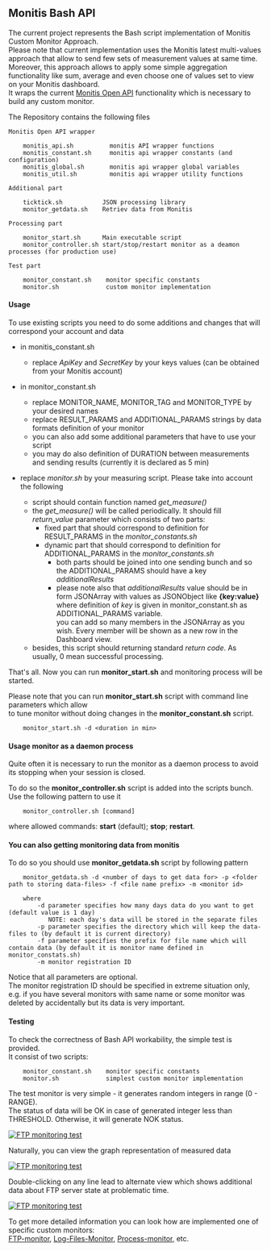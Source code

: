 ## Monitis Bash API

The current project represents the Bash script implementation of Monitis Custom Monitor Approach.  
Please note that current implementation uses the Monitis latest multi-values approach that allow to send few sets of measurement values at same time.  
Moreover, this approach allows to apply some simple aggregation functionality like sum, average and even choose one of values set to view on your Monitis dashboard.  
It wraps the current [Monitis Open API](http://new.monitis.com/api/api.html) functionality which is necessary to build any custom monitor.  

The Repository contains the following files  

    Monitis Open API wrapper  

        monitis_api.sh          monitis API wrapper functions  
        monitis_constant.sh     monitis api wrapper constants (and configuration)  
        monitis_global.sh       monitis api wrapper global variables  
        monitis_util.sh         monitis api wrapper utility functions  

    Additional part  

        ticktick.sh           JSON processing library
        monitor_getdata.sh    Retriev data from Monitis

    Processing part  

        monitor_start.sh      Main executable script
        monitor_controller.sh start/stop/restart monitor as a deamon processes (for production use)

    Test part  

        monitor_constant.sh    monitor specific constants
        monitor.sh             custom monitor implementation

#### Usage 
To use existing scripts you need to do some additions and changes that will correspond your account and data

  - in monitis_constant.sh  
      - replace _ApiKey_ and _SecretKey_ by your keys values (can be obtained from your Monitis account)  
        
  - in monitor_constant.sh  
      - replace MONITOR_NAME, MONITOR_TAG and MONITOR_TYPE by your desired names  
      - replace RESULT_PARAMS and ADDITIONAL_PARAMS strings by data formats definition of your monitor  
      - you can also add some additional parameters that have to use your script  
      - you may do also definition of DURATION between measurements and sending results (currently it is declared as 5 min)
        
  - replace _monitor.sh_ by your measuring script. Please take into account the following  
      - script should contain function named _get_measure()_
      - the _get_measure()_ will be called periodically. It should fill _return_value_ parameter which consists of two parts:
          - fixed part that should correspond to definition for  RESULT_PARAMS in the _monitor_constants.sh_ 
          - dynamic part that should correspond to definition for ADDITIONAL_PARAMS in the _monitor_constants.sh_ 
              - both parts should be joined into one sending bunch and so the ADDITIONAL_PARAMS should have a key _additionalResults_
              - please note also that _additionalResults_ value should be in form JSONArray with values as JSONObject like __{key:value}__  
          where definition of _key_ is given in monitor_constant.sh as ADDITIONAL_PARAMS variable.  
          you can add so many members in the JSONArray as you wish. Every member will be shown as a new row in the Dashboard view.
       - besides, this script should returning standard _return code_. As usually, 0 mean successful processing.


That's all. Now you can run __monitor_start.sh__ and monitoring process will be started.  

Please note that you can run __monitor_start.sh__ script with command line parameters which allow  
to tune monitor without doing changes in the __monitor_constant.sh__ script.  

        monitor_start.sh -d <duration in min>

#### Usage monitor as a daemon process
Quite often it is necessary to run the monitor as a daemon process to avoid its stopping when your session is closed.  

To do so the __monitor_controller.sh__ script is added into the scripts bunch.  
Use the following pattern to use it  

        monitor_controller.sh [command]

where allowed commands: __start__ (default); __stop__; __restart__.

#### You can also getting monitoring data from monitis 
To do so you should use __monitor_getdata.sh__ script by following pattern  

        monitor_getdata.sh -d <number of days to get data for> -p <folder path to storing data-files> -f <file name prefix> -m <monitor id> 

        where
            -d parameter specifies how many days data do you want to get (default value is 1 day)
               NOTE: each day's data will be stored in the separate files
            -p parameter specifies the directory which will keep the data-files to (by default it is current directory)
            -f parameter specifies the prefix for file name which will contain data (by default it is monitor name defined in monitor_constats.sh)
            -m monitor registration ID 

Notice that all parameters are optional.  
The monitor registration ID should be specified in extreme situation only, e.g. if you have several monitors with same name or some monitor was deleted by accidentally but its data is very important.  

#### Testing 
To check the correctness of Bash API workability, the simple test is provided.  
It consist of two scripts:  

        monitor_constant.sh    monitor specific constants
        monitor.sh             simplest custom monitor implementation

The test monitor is very simple - it generates random integers in range (0 - RANGE).  
The status of data will be OK in case of generated integer less than THRESHOLD. Otherwise, it will generate NOK status.  

<a href="http://imgur.com/"><img src="http://i.imgur.com/TDXyOa8.png" title="FTP monitoring test" /></a>

Naturally, you can view the graph representation of measured data

<a href="http://i.imgur.com/"><img src="http://i.imgur.com/u8TokoA.png" title="FTP monitoring test" /></a>

Double-clicking on any line lead to alternate view which shows additional data about FTP server state at problematic time.  

<a href="http://i.imgur.com/"><img src="http://i.imgur.com/iOacyVA.png" title="FTP monitoring test" /></a>

To get more detailed information you can look  how are implemented one of specific custom monitors:  
    [FTP-monitor](https://github.com/monitisexchange/Monitis-Linux-Scripts/tree/master/FTP-monitor), [Log-Files-Monitor](https://github.com/monitisexchange/Monitis-Linux-Scripts/tree/master/Log-Files-Monitor), [Process-monitor](https://github.com/monitisexchange/Monitis-Linux-Scripts/tree/master/Process-monitor), etc.  



